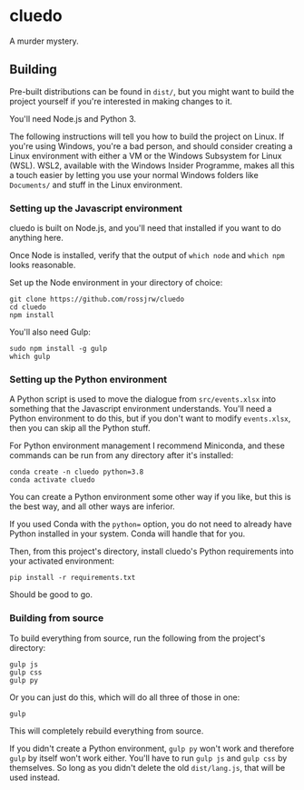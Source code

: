 # cluedo
A murder mystery.

## Building

Pre-built distributions can be found in `dist/`, but you might want to build
the project yourself if you're interested in making changes to it.

You'll need Node.js and Python 3.

The following instructions will tell you how to build the project on Linux. If
you're using Windows, you're a bad person, and should consider creating a Linux
environment with either a VM or the Windows Subsystem for Linux (WSL). WSL2,
available with the Windows Insider Programme, makes all this a touch easier by
letting you use your normal Windows folders like `Documents/` and stuff in the
Linux environment.

### Setting up the Javascript environment

cluedo is built on Node.js, and you'll need that installed if you want to do
anything here.

Once Node is installed, verify that the output of `which node` and `which npm`
looks reasonable.

Set up the Node environment in your directory of choice:
```shell
git clone https://github.com/rossjrw/cluedo
cd cluedo
npm install
```

You'll also need Gulp:
```shell
sudo npm install -g gulp
which gulp
```

### Setting up the Python environment

A Python script is used to move the dialogue from `src/events.xlsx` into
something that the Javascript environment understands. You'll need a Python
environment to do this, but if you don't want to modify `events.xlsx`, then you
can skip all the Python stuff.

For Python environment management I recommend Miniconda, and these commands can
be run from any directory after it's installed:
```shell
conda create -n cluedo python=3.8
conda activate cluedo
```
You can create a Python environment some other way if you like, but this is the
best way, and all other ways are inferior.

If you used Conda with the `python=` option, you do not need to already have
Python installed in your system. Conda will handle that for you.

Then, from this project's directory, install cluedo's Python requirements into
your activated environment:
```shell
pip install -r requirements.txt
```
Should be good to go.

### Building from source

To build everything from source, run the following from the project's
directory:
```shell
gulp js
gulp css
gulp py
```
Or you can just do this, which will do all three of those in one:
```shell
gulp
```
This will completely rebuild everything from source.

If you didn't create a Python environment, `gulp py` won't work and therefore
`gulp` by itself won't work either. You'll have to run `gulp js` and `gulp css`
by themselves. So long as you didn't delete the old `dist/lang.js`, that will
be used instead.
